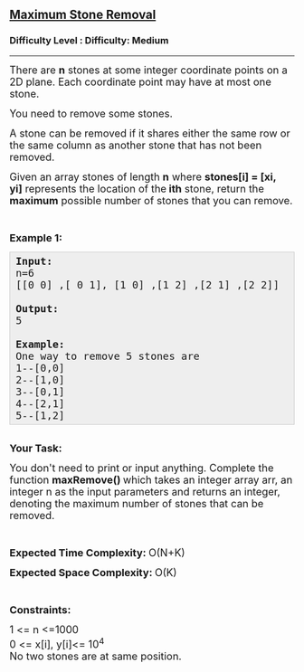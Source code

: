 <h2><a href="https://www.geeksforgeeks.org/problems/maximum-stone-removal-1662179442/1?utm_source=youtube&utm_medium=collab_striver_ytdescription&utm_campaign=maximum-stone-removal">Maximum Stone Removal</a></h2><h3>Difficulty Level : Difficulty: Medium</h3><hr><div class="problems_problem_content__Xm_eO"><p><span style="font-size: 18px;">There are&nbsp;<strong>n</strong>&nbsp;stones at some integer coordinate points on a 2D plane. Each coordinate point may have at most one stone.</span></p>
<p><span style="font-size: 18px;">You need to remove some stones.&nbsp;</span></p>
<p><span style="font-size: 18px;">A stone can be removed if it shares either&nbsp;the same row or the same column&nbsp;as another stone that has not been removed.</span></p>
<p><span style="font-size: 18px;">Given an array&nbsp;stones&nbsp;of length&nbsp;<strong>n</strong>&nbsp;where&nbsp;<strong>stones[i] = [xi, yi]</strong>&nbsp;represents the location of the<strong>&nbsp;ith</strong>&nbsp;stone, return&nbsp;the <strong>maximum</strong> possible number of stones that you can remove.</span></p>
<p>&nbsp;</p>
<p><span style="font-size: 18px;"><strong>Example 1:</strong></span></p>
<pre style="background: #eee; border: 1px solid #ccc; padding: 5px 10px;"><span style="font-size: 18px;"><strong>Input:</strong><br>n=6<br>[[0 0] ,[ 0 1], [1 0] ,[1 2] ,[2 1] ,[2 2]]<br><br><strong>Output:</strong><br>5<br><br><strong>Example:</strong><br>One way to remove 5 stones are<br>1--[0,0]<br>2--[1,0]<br>3--[0,1]<br>4--[2,1]<br>5--[1,2]</span></pre>
<p><br><span style="font-size: 18px;"><strong>Your Task:</strong></span></p>
<p><span style="font-size: 18px;">You don't need to print or input anything. Complete the function <strong>maxRemove()&nbsp;</strong>which takes an integer array&nbsp;arr, an integer&nbsp;n&nbsp;as the input parameters and returns an integer, denoting the maximum number of stones that can be removed.</span></p>
<p>&nbsp;</p>
<p><span style="font-size: 18px;"><strong>Expected Time Complexity:&nbsp;</strong>O(N+K)</span></p>
<p><span style="font-size: 18px;"><strong>Expected Space Complexity:&nbsp;</strong>O(K)</span></p>
<p>&nbsp;</p>
<p><span style="font-size: 18px;"><strong>Constraints:</strong></span></p>
<p><span style="font-size: 18px;">1 &lt;= n &lt;=1000<br>0 &lt;= x[i], y[i]&lt;= 10<sup>4</sup><br>No two stones are at same position.</span></p></div>